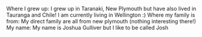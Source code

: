 Where I grew up: I grew up in Taranaki, New Plymouth but have also lived in Tauranga and Chile! I am currently living in Wellington :)
Where my family is from: My direct family are all from new plymouth (nothing interesting there!)
My name: My name is Joshua Gulliver but I like to be called Josh